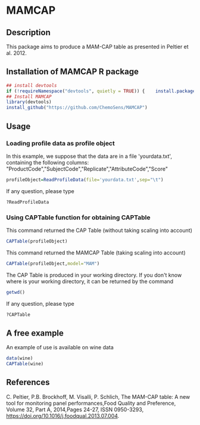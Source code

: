 # MAMCAP
## Description
This package aims to produce a MAM-CAP table as presented in Peltier et al. 2012.
## Installation of MAMCAP R package
```R
## install devtools
if (!requireNamespace("devtools", quietly = TRUE)) {    install.packages("devtools") }
## Install MAMCAP
library(devtools)
install_github("https://github.com/ChemoSens/MAMCAP")
```
## Usage
### Loading profile data as profile object
In this example, we suppose that the data are in a file 'yourdata.txt', containing the following columns: "ProductCode","SubjectCode","Replicate","AttributeCode","Score"
```R
profileObject=ReadProfileData(file='yourdata.txt',sep="\t")
```
If any question, please type
```R
?ReadProfileData
```
### Using CAPTable function for obtaining CAPTable
This command returned the CAP Table (without taking scaling into account)
```R
CAPTable(profileObject)
```
This command returned the MAMCAP Table (taking scaling into account)
```R
CAPTable(profileObject,model="MAM")
```

The CAP Table is produced in your working directory. If you don't know where is your working directory, it can be returned by the command
```R
getwd()
```
If any question, please type
```R
?CAPTable
```
## A free example
An example of use is available on wine data
```R
data(wine)
CAPTable(wine)
```

## References
C. Peltier, P.B. Brockhoff, M. Visalli, P. Schlich, The MAM-CAP table: A new tool for monitoring panel performances,Food Quality and Preference, Volume 32, Part A, 2014,Pages 24-27, ISSN 0950-3293, https://doi.org/10.1016/j.foodqual.2013.07.004.

